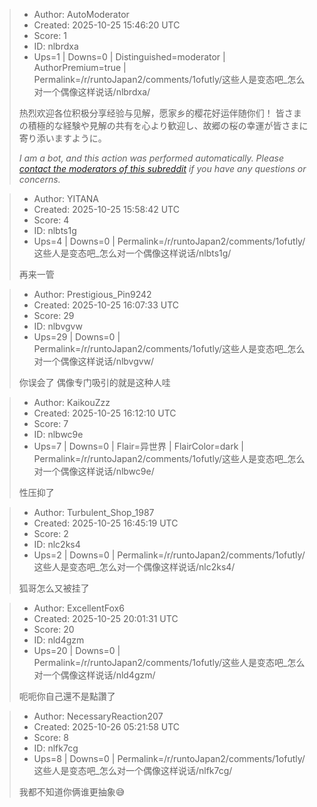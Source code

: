 > - Author: AutoModerator
> - Created: 2025-10-25 15:46:20 UTC
> - Score: 1
> - ID: nlbrdxa
> - Ups=1 | Downs=0 | Distinguished=moderator | AuthorPremium=true | Permalink=/r/runtoJapan2/comments/1ofutly/这些人是变态吧_怎么对一个偶像这样说话/nlbrdxa/
>
> 热烈欢迎各位积极分享经验与见解，愿家乡的樱花好运伴随你们！
> 皆さまの積極的な経験や見解の共有を心より歓迎し、故郷の桜の幸運が皆さまに寄り添いますように。
> 
> *I am a bot, and this action was performed automatically. Please [contact the moderators of this subreddit](/message/compose/?to=/r/runtoJapan2) if you have any questions or concerns.*

> - Author: YITANA
> - Created: 2025-10-25 15:58:42 UTC
> - Score: 4
> - ID: nlbts1g
> - Ups=4 | Downs=0 | Permalink=/r/runtoJapan2/comments/1ofutly/这些人是变态吧_怎么对一个偶像这样说话/nlbts1g/
>
> 再来一管

> - Author: Prestigious_Pin9242
> - Created: 2025-10-25 16:07:33 UTC
> - Score: 29
> - ID: nlbvgvw
> - Ups=29 | Downs=0 | Permalink=/r/runtoJapan2/comments/1ofutly/这些人是变态吧_怎么对一个偶像这样说话/nlbvgvw/
>
>  你误会了 偶像专门吸引的就是这种人哇

> - Author: KaikouZzz
> - Created: 2025-10-25 16:12:10 UTC
> - Score: 7
> - ID: nlbwc9e
> - Ups=7 | Downs=0 | Flair=异世界 | FlairColor=dark | Permalink=/r/runtoJapan2/comments/1ofutly/这些人是变态吧_怎么对一个偶像这样说话/nlbwc9e/
>
> 性压抑了

> - Author: Turbulent_Shop_1987
> - Created: 2025-10-25 16:45:19 UTC
> - Score: 2
> - ID: nlc2ks4
> - Ups=2 | Downs=0 | Permalink=/r/runtoJapan2/comments/1ofutly/这些人是变态吧_怎么对一个偶像这样说话/nlc2ks4/
>
> 狐哥怎么又被挂了

> - Author: ExcellentFox6
> - Created: 2025-10-25 20:01:31 UTC
> - Score: 20
> - ID: nld4gzm
> - Ups=20 | Downs=0 | Permalink=/r/runtoJapan2/comments/1ofutly/这些人是变态吧_怎么对一个偶像这样说话/nld4gzm/
>
> 呃呃你自己還不是點讚了

> - Author: NecessaryReaction207
> - Created: 2025-10-26 05:21:58 UTC
> - Score: 8
> - ID: nlfk7cg
> - Ups=8 | Downs=0 | Permalink=/r/runtoJapan2/comments/1ofutly/这些人是变态吧_怎么对一个偶像这样说话/nlfk7cg/
>
> 我都不知道你俩谁更抽象😅
